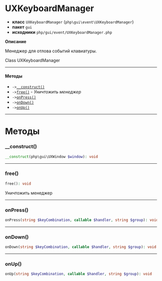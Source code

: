 # UXKeyboardManager

- **класс** `UXKeyboardManager` (`php\gui\event\UXKeyboardManager`)
- **пакет** `gui`
- **исходники** `php/gui/event/UXKeyboardManager.php`

**Описание**

Менеджер для отлова событий клавиатуры.

Class UXKeyboardManager

---

#### Методы

- `->`[`__construct()`](#method-__construct)
- `->`[`free()`](#method-free) - _Уничтожить менеджер_
- `->`[`onPress()`](#method-onpress)
- `->`[`onDown()`](#method-ondown)
- `->`[`onUp()`](#method-onup)

---
# Методы

<a name="method-__construct"></a>

### __construct()
```php
__construct(php\gui\UXWindow $window): void
```

---

<a name="method-free"></a>

### free()
```php
free(): void
```
Уничтожить менеджер

---

<a name="method-onpress"></a>

### onPress()
```php
onPress(string $keyCombination, callable $handler, string $group): void
```

---

<a name="method-ondown"></a>

### onDown()
```php
onDown(string $keyCombination, callable $handler, string $group): void
```

---

<a name="method-onup"></a>

### onUp()
```php
onUp(string $keyCombination, callable $handler, string $group): void
```